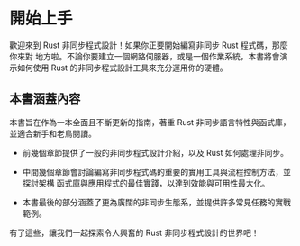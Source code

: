 # 開始上手

歡迎來到 Rust 非同步程式設計！如果你正要開始編寫非同步 Rust 程式碼，那麼你來對
地方啦。不論你要建立一個網路伺服器，或是一個作業系統，本書將會演示如何使用 Rust
的非同步程式設計工具來充分運用你的硬體。

## 本書涵蓋內容

本書旨在作為一本全面且不斷更新的指南，著重 Rust 非同步語言特性與函式庫，
並適合新手和老鳥閱讀。

- 前幾個章節提供了一般的非同步程式設計介紹，以及 Rust 如何處理非同步。

- 中間幾個章節會討論編寫非同步程式碼的重要的實用工具與流程控制方法，並探討架構
函式庫與應用程式的最佳實踐，以達到效能與可用性最大化。

- 本書最後的部分涵蓋了更為廣闊的非同步生態系，並提供許多常見任務的實戰範例。

有了這些，讓我們一起探索令人興奮的 Rust 非同步程式設計的世界吧！
